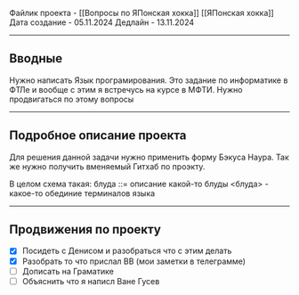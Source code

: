 Файлик проекта - [[Вопросы по ЯПонская хокка]] [[ЯПонская хокка]]
Дата создание - 05.11.2024
Дедлайн - 13.11.2024

---
## Вводные

Нужно написать Язык програмирования. Это задание по информатике в ФТЛе и вообще с этим я встречусь на курсе в МФТИ. Нужно продвигаться по этому вопросы

---
## Подробное описание проекта

Для решения данной задачи нужно применить форму Бэкуса Наура. Так же нужно получить вменяемый Гитхаб по проэкту.

В целом схема такая: блудa ::= описание какой-то блуды
<блуда> - какое-то обединие терминалов языка

---
## Продвижения по проекту

- [x]  Посидеть с Денисом и разобраться что с этим делать
- [x]  Разобрать то что прислал ВВ (мои заметки в телеграмме)
- [ ] Дописать на Граматике
- [ ] Объяснить что я написл Ване Гусев
